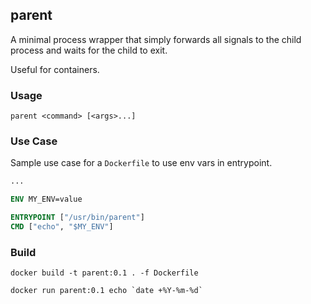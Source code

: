 parent
------

A minimal process wrapper that simply forwards all signals to the child process and waits for the child to exit.

Useful for containers.

### Usage
```
parent <command> [<args>...]
```

### Use Case

Sample use case for a `Dockerfile` to use env vars in entrypoint.

```Dockerfile
...

ENV MY_ENV=value

ENTRYPOINT ["/usr/bin/parent"]
CMD ["echo", "$MY_ENV"]

```

### Build
```
docker build -t parent:0.1 . -f Dockerfile

docker run parent:0.1 echo `date +%Y-%m-%d`
```
